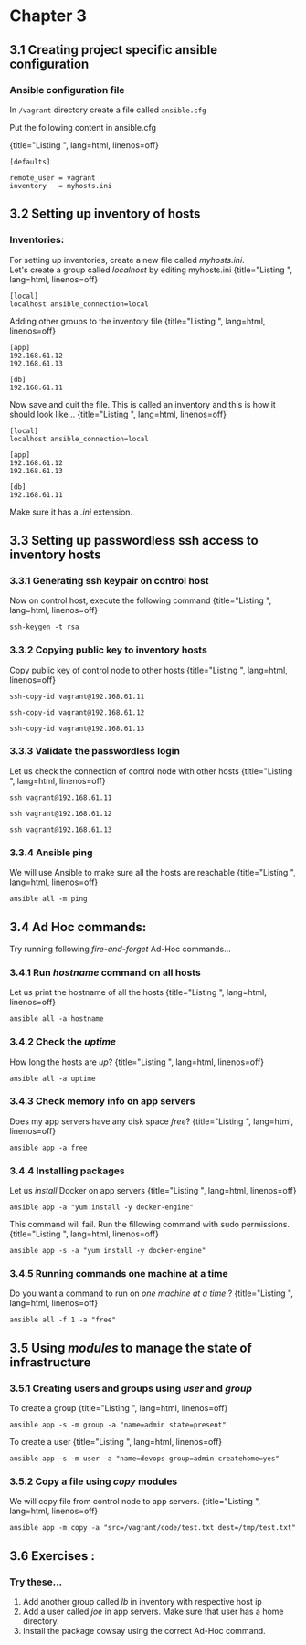 # Chapter 3

## 3.1 Creating project specific ansible configuration
###  Ansible configuration file
In `/vagrant` directory create a file called `ansible.cfg`

Put the following content in ansible.cfg

{title="Listing ", lang=html, linenos=off}
~~~~~~~
[defaults]

remote_user = vagrant
inventory   = myhosts.ini
~~~~~~~

## 3.2 Setting up inventory of hosts
### Inventories:

For setting up inventories, create a new file called *myhosts.ini*.  
Let's create a group called *localhost* by editing myhosts.ini
{title="Listing ", lang=html, linenos=off}
~~~~~~~
[local]
localhost ansible_connection=local
~~~~~~~
Adding other groups to the inventory file
{title="Listing ", lang=html, linenos=off}
~~~~~~~
[app]
192.168.61.12
192.168.61.13

[db]
192.168.61.11
~~~~~~~

Now save and quit the file. This is called an inventory and this is how it should look like...
{title="Listing ", lang=html, linenos=off}
~~~~~~~
[local]
localhost ansible_connection=local

[app]
192.168.61.12
192.168.61.13

[db]
192.168.61.11

~~~~~~~

Make sure it has a *.ini* extension.


## 3.3 Setting up passwordless ssh access to inventory hosts
### 3.3.1 Generating ssh keypair on control host
Now on control host, execute the following command
{title="Listing ", lang=html, linenos=off}
~~~~~~~
ssh-keygen -t rsa
~~~~~~~
### 3.3.2 Copying public key to inventory hosts
Copy public key of control node to other hosts
{title="Listing ", lang=html, linenos=off}
~~~~~~~
ssh-copy-id vagrant@192.168.61.11

ssh-copy-id vagrant@192.168.61.12

ssh-copy-id vagrant@192.168.61.13
~~~~~~~
### 3.3.3 Validate the passwordless login
Let us check the connection of control node with other hosts
{title="Listing ", lang=html, linenos=off}
~~~~~~~
ssh vagrant@192.168.61.11

ssh vagrant@192.168.61.12

ssh vagrant@192.168.61.13
~~~~~~~
### 3.3.4 Ansible ping
We will use Ansible to make sure all the hosts are reachable
{title="Listing ", lang=html, linenos=off}
~~~~~~~
ansible all -m ping
~~~~~~~

## 3.4 Ad Hoc commands:
Try running following *fire-and-forget* Ad-Hoc commands...
### 3.4.1 Run *hostname* command on all hosts
Let us print the hostname of all the hosts
{title="Listing ", lang=html, linenos=off}
~~~~~~~
ansible all -a hostname
~~~~~~~
### 3.4.2 Check the *uptime*
How long the hosts are *up*?
{title="Listing ", lang=html, linenos=off}
~~~~~~~
ansible all -a uptime
~~~~~~~
### 3.4.3 Check memory info on app servers
Does my app servers have any disk space *free*?
{title="Listing ", lang=html, linenos=off}
~~~~~~~
ansible app -a free
~~~~~~~
### 3.4.4 Installing packages
Let us *install* Docker on app servers
{title="Listing ", lang=html, linenos=off}
~~~~~~~
ansible app -a "yum install -y docker-engine"
~~~~~~~
This command will fail. Run the fillowing command with sudo permissions.
{title="Listing ", lang=html, linenos=off}
~~~~~~~
ansible app -s -a "yum install -y docker-engine"
~~~~~~~
### 3.4.5 Running commands one machine at a time
Do you want a command to run on *one machine at a time* ?
{title="Listing ", lang=html, linenos=off}
~~~~~~~
ansible all -f 1 -a "free"
~~~~~~~
## 3.5 Using *modules* to manage the state of infrastructure
### 3.5.1 Creating users and groups using *user* and *group*
To create a group
{title="Listing ", lang=html, linenos=off}
~~~~~~~
ansible app -s -m group -a "name=admin state=present"
~~~~~~~
To create a user
{title="Listing ", lang=html, linenos=off}
~~~~~~~
ansible app -s -m user -a "name=devops group=admin createhome=yes"
~~~~~~~

### 3.5.2 Copy a file using *copy* modules
We will copy file from control node to app servers.
{title="Listing ", lang=html, linenos=off}
~~~~~~~
ansible app -m copy -a "src=/vagrant/code/test.txt dest=/tmp/test.txt"
~~~~~~~

## 3.6 Exercises :
### Try these...
1. Add another group called *lb* in inventory with respective host ip
2. Add a user called *joe* in app servers. Make sure that user has a home directory.
3. Install the package cowsay using the correct Ad-Hoc command.
